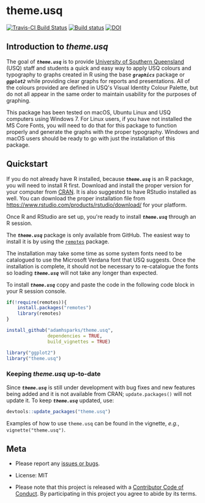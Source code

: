 theme.usq
================

[![Travis-CI Build Status](https://travis-ci.org/adamhsparks/theme.usq.svg?branch=master)](https://travis-ci.org/adamhsparks/theme.usq) [![Build status](https://ci.appveyor.com/api/projects/status/kl8y1bvwakd4884r/branch/master?svg=true)](https://ci.appveyor.com/project/adamhsparks/theme-usq-8c8gf/branch/master) [![DOI](https://zenodo.org/badge/103536536.svg)](https://zenodo.org/badge/latestdoi/103536536)

Introduction to *theme.usq*
---------------------------

The goal of ***`theme.usq`*** is to provide [University of Southern Queensland](https://usq.edu.au) (USQ) staff and students a quick and easy way to apply USQ colours and typography to graphs created in R using the base ***`graphics`*** package or ***`ggplot2`*** while providing clear graphs for reports and presentations. All of the colours provided are defined in USQ's Visual Identity Colour Palette, but do not all appear in the same order to maintain usability for the purposes of graphing.

This package has been tested on macOS, Ubuntu Linux and USQ computers using Windows 7. For Linux users, if you have not installed the MS Core Fonts, you will need to do that for this package to function properly and generate the graphs with the proper typography. Windows and macOS users should be ready to go with just the installation of this package.

Quickstart
----------

If you do not already have R installed, because ***`theme.usq`*** is an R package, you will need to install R first. Download and install the proper version for your computer from [CRAN](https://cran.r-project.org). It is also suggested to have RStudio installed as well. You can download the proper installation file from <https://www.rstudio.com/products/rstudio/download/> for your platform.

Once R and RStudio are set up, you're ready to install ***`theme.usq`*** through an R session.

The ***`theme.usq`*** package is only available from GitHub. The easiest way to install it is by using the [`remotes`](https://github.com/r-lib/remotes) package.

The installation may take some time as some system fonts need to be catalogued to use the Microsoft Verdana font that USQ suggests. Once the installation is complete, it should not be necessary to re-catalogue the fonts so loading ***`theme.usq`*** will not take any longer than expected.

To install ***`theme.usq`*** copy and paste the code in the following code block in your R session console.

``` r
if(!require(remotes)){
    install.packages("remotes")
    library(remotes)
}

install_github("adamhsparks/theme.usq",
               dependencies = TRUE,
               build_vignettes = TRUE)

library("ggplot2")
library("theme.usq")
```

### Keeping *theme.usq* up-to-date

Since ***`theme.usq`*** is still under development with bug fixes and new features being added and it is not available from CRAN; `update.packages()` will not update it. To keep ***`theme.usq`*** updated, use:

``` r
devtools::update_packages("theme.usq")
```

Examples of how to use `theme.usq` can be found in the vignette, *e.g.*, `vignette("theme.usq")`.

Meta
----

-   Please report any [issues or bugs](https://github.com/adamhsparks/theme.usq/issues).

-   License: MIT

-   Please note that this project is released with a [Contributor Code of Conduct](CONDUCT.md). By participating in this project you agree to abide by its terms.
